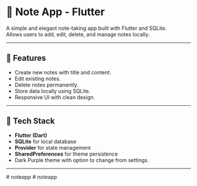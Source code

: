 # 📝 Note App - Flutter

A simple and elegant note-taking app built with Flutter and SQLite.  
Allows users to add, edit, delete, and manage notes locally.

---

## 📱 Features

- Create new notes with title and content.
- Edit existing notes.
- Delete notes permanently.
- Store data locally using SQLite.
- Responsive UI with clean design.

---

## 🧱 Tech Stack

- **Flutter (Dart)**
- **SQLite** for local database
- **Provider** for state management
- **SharedPreferences** for theme persistence
- Dark Purple theme with option to change from settings.

---

 
 
#   n o t e _ a p p  
 #   n o t e _ a p p  
 